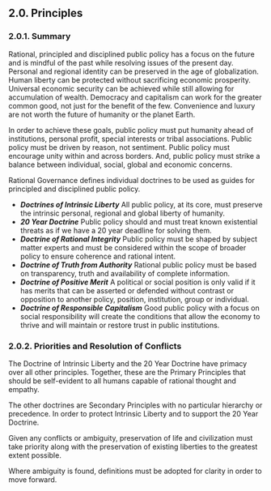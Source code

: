 ## 2.0. Principles

### 2.0.1. Summary
Rational, principled and disciplined public policy has a focus on the future and is mindful of the past while resolving issues of the present day.  Personal and regional identity can be preserved in the age of globalization.  Human liberty can be protected without sacrificing economic prosperity.  Universal economic security can be achieved while still allowing for accumulation of wealth.  Democracy and capitalism can work for the greater common good, not just for the benefit of the few.  Convenience and luxury are not worth the future of humanity or the planet Earth.

In order to achieve these goals, public policy must put humanity ahead of institutions, personal profit, special interests or tribal associations.  Public policy must be driven by reason, not sentiment.  Public policy must encourage unity within and across borders.  And, public policy must strike a balance between individual, social, global and economic concerns.

Rational Governance defines individual doctrines to be used as guides for principled and disciplined public policy.

-  *__Doctrines of Intrinsic Liberty__*
  All public policy, at its core, must preserve the intrinsic personal, regional and global liberty of humanity.
-  *__20 Year Doctrine__*
  Public policy should and must treat known existential threats as if we have a 20 year deadline for solving them. 
-  *__Doctrine of Rational Integrity__*
  Public policy must be shaped by subject matter experts and must be considered within the scope of broader policy to ensure coherence and rational intent. 
-  *__Doctrine of Truth from Authority__*
  Rational public policy must be based on transparency, truth and availability of complete information.
-  *__Doctrine of Positive Merit__*
  A political or social position is only valid if it has merits that can be asserted or defended without contrast or opposition to another policy, position, institution, group or individual.
-  *__Doctrine of Responsible Capitalism__*
  Good public policy with a focus on social responsibility will create the conditions that allow the economy to thrive and will maintain or restore trust in public institutions.


### 2.0.2. Priorities and Resolution of Conflicts

The Doctrine of Intrinsic Liberty and the 20 Year Doctrine have primacy over all other principles.  Together, these are the Primary Principles that should be self-evident to all humans capable of rational thought and empathy.

The other doctrines are Secondary Principles with no particular hierarchy or precedence.  In order to protect Intrinsic Liberty and to support the 20 Year Doctrine.

Given any conflicts or ambiguity, preservation of life and civilization must take priority along with the preservation of existing liberties to the greatest extent possible.

Where ambiguity is found, definitions must be adopted for clarity in order to move forward.

